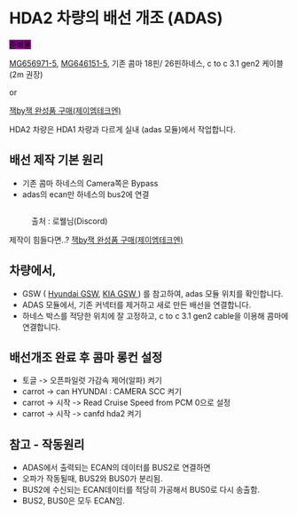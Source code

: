 # HDA2 차량의 배선 개조 (ADAS)

<mark style="background-color:purple;">준비물</mark>

[MG656971-5](https://smartstore.naver.com/nobleseat/products/8283802097?nl-query=mg656971\&nl-ts-pid=i25wJsqVOswsstsKYmZssssstLC-217972\&NaPm=ct%3Dm4tjb1y0%7Cci%3Da48a8d1cbbc46bdb22c3275bb19a84efa7423f6b%7Ctr%3Dsls%7Csn%3D2916848%7Chk%3De1ac7d01612b8fcc25da022f16d70e342e377ff8), [MG646151-5](https://smartstore.naver.com/jautoment), 기존 콤마 18핀/ 26핀하네스, c to c 3.1 gen2 케이블(2m 권장)

or

[잭by잭 완성품 구매(제이엠테크엔)](https://smartstore.naver.com/jmtechn/products/11248346315)



HDA2 차량은 HDA1 차량과 다르게 실내 (adas 모듈)에서 작업합니다.

## 배선 제작 기본 원리

* 기존 콤마 하네스의 Camera쪽은 Bypass
* adas의 ecan만 하네스의 bus2에 연결

<figure><img src="broken-reference" alt=""><figcaption><p>출처 : 로웰님(Discord)</p></figcaption></figure>

제작이 힘들다면..?  [잭by잭 완성품 구매(제이엠테크엔)](https://smartstore.naver.com/jmtechn/products/11248346315)

## 차량에서,

* GSW ( [Hyundai GSW](https://gsw.hyundai.com/hmc/login.tiles), [KIA GSW ](https://gsw.kia.com/kmc/login.tiles)) 를 참고하여, adas 모듈 위치를 확인합니다.
* ADAS 모듈에서, 기존 커넥터를 제거하고 새로 만든 배선을 연결합니다.
* 하네스 박스를 적당한 위치에 잘 고정하고, c to c 3.1 gen2 cable을 이용해 콤마에 연결합니다.

## 배선개조 완료 후 콤마 롱컨 설정

* 토글 -> 오픈파일럿 가감속 제어(알파) 켜기
* carrot -> can HYUNDAI : CAMERA SCC 켜기
* carrot -> 시작 -> Read Cruise Speed from PCM 0으로 설정
* carrot -> 시작 -> canfd hda2 켜기

## 참고 - 작동원리

* ADAS에서 출력되는 ECAN의 데이터를 BUS2로 연결하면
* 오파가 작동될때, BUS2와 BUS0가 분리됨.
* BUS2에 수신되는 ECAN데이터를 적당히 가공해서 BUS0로 다시 송출함.
* BUS2, BUS0은 모두 ECAN임.
